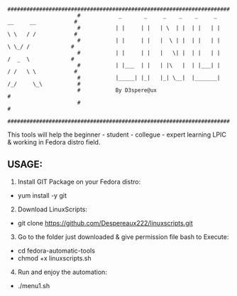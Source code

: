                           ######################################################################
                          #            _       _     _    _    _     _    __     __            #
                          #           | |     | |   | \  | |  | |   | |   \ \   / /            #
                          #           | |     | |   |  \ | |  | |   | |    \ \_/ /             #
                          #           | |     | |   |   \| |  | |   | |    /  _  \             #
                          #           | |___  | |   | |\   |  | |___| |   / /   \ \            #
                          #           |_____| |_|   |_| \__|  |_______|  /_/     \_\           #
                          #           By D3spere@ux                                            #
                          #                                                                    #
                          ######################################################################
           
           
This tools will help the beginner - student - collegue - expert learning LPIC & working in Fedora distro field.

USAGE:
------

1. Install GIT Package on your Fedora distro:

- yum install -y git

2. Download LinuxScripts:

- git clone https://github.com/Despereaux222/linuxscripts.git

3. Go to the folder just downloaded & give permission file bash to Execute:

- cd fedora-automatic-tools
- chmod +x linuxscripts.sh

4. Run and enjoy the automation:

- ./menu1.sh
